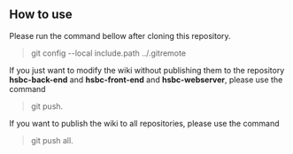 ## How to use

Please run the command bellow after cloning this repository.

> git config --local include.path ../.gitremote

If you just want to modify the wiki without publishing them to the repository **hsbc-back-end** and **hsbc-front-end** and **hsbc-webserver**, please use the command 
> git push.

If you want to publish the wiki to all repositories, please use the command 
> git push all.